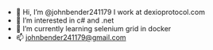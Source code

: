 - 👋 Hi, I’m @johnbender241179 I work at dexioprotocol.com
- 👀 I’m interested in c# and .net
- 🌱 I’m currently learning selenium grid in docker
- 📫 johnbender241179@gmail.com

<!---
johnbender241179/johnbender241179 is a ✨ special ✨ repository because its `README.md` (this file) appears on your GitHub profile.
You can click the Preview link to take a look at your changes.
--->
